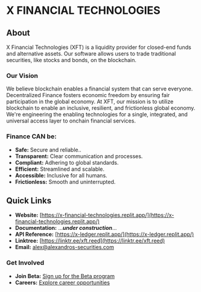# X FINANCIAL TECHNOLOGIES

## About
X Financial Technologies (XFT) is a liquidity provider for closed-end funds and alternative assets. Our software allows users to trade traditional securities, like stocks and bonds, on the blockchain.

### Our Vision
We believe blockchain enables a financial system that can serve everyone. Decentralized Finance fosters economic freedom by ensuring fair participation in the global economy. At XFT, our mission is to utilize blockchain to enable an inclusive, resilient, and frictionless global economy. We're engineering the enabling technologies for a single, integrated, and universal access layer to onchain financial services.

### Finance CAN be:
- **Safe:** Secure and reliable..
- **Transparent:** Clear communication and processes.
- **Compliant:** Adhering to global standards.
- **Efficient:** Streamlined and scalable.
- **Accessible:** Inclusive for all humans.
- **Frictionless:** Smooth and uninterrupted.

## Quick Links
- **Website:** [https://x-financial-technologies.replit.app/](https://x-financial-technologies.replit.app/)
- **Documentation:** ...***under construction***...
- **API Reference:** [https://x-ledger.replit.app/](https://x-ledger.replit.app/)
- **Linktree:** [https://linktr.ee/xft.reed](https://linktr.ee/xft.reed)
- **Email:** [alex@alexandros-securities.com](mailto:alex@alexandros-securities.com)

### Get Involved
- **Join Beta:** [Sign up for the Beta program](https://forms.gle/WVjqETCU2rNkadVp8)
- **Careers:** [Explore career opportunities](https://forms.gle/we2Z4VBqruhF3nvd8)




